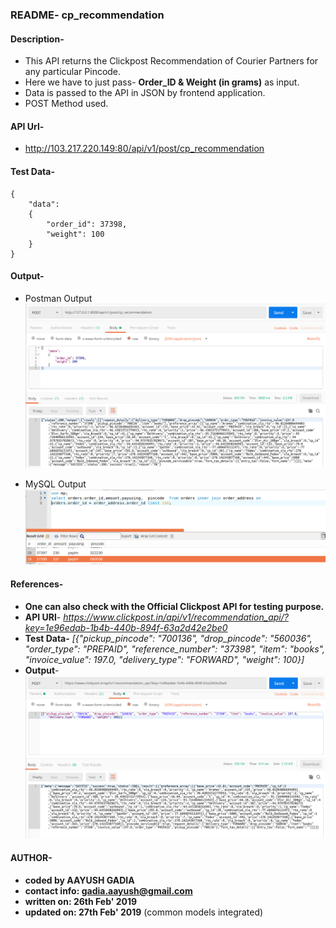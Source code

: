 ### README- cp_recommendation


#### Description-
- This API returns the Clickpost Recommendation of Courier Partners for any particular Pincode.
- Here we have to just pass- **Order_ID & Weight (in grams)** as input.
- Data is passed to the API in JSON by frontend application.
- POST Method used.


#### API Url-
- http://103.217.220.149:80/api/v1/post/cp_recommendation


#### Test Data-
	{
		"data":
		{
			"order_id": 37398,
			"weight": 100
		}
	}    


#### Output-
- Postman Output
![Postman Output](output_postman_cp_recommendation.png)

- MySQL Output
![MySQL Output](output_mysql_cp_recommendation.png)


#### References-
- **One can also check with the Official Clickpost API for testing purpose.**
- **API URl**- *https://www.clickpost.in/api/v1/recommendation_api/?key=1e96edab-1b4b-440b-894f-63a2d42e2be0*
- **Test Data-**
*[{"pickup_pincode": "700136", "drop_pincode": "560036", "order_type": "PREPAID", "reference_number": "37398", "item": "books", "invoice_value": 197.0, "delivery_type": "FORWARD", "weight": 100}]*
- **Output**-
![Postman Output 2](output_postman_cp_recommendation_2.png)


#### AUTHOR-
- **coded by AAYUSH GADIA** 
- **contact info: gadia.aayush@gmail.com**
- **written on: 26th Feb' 2019**
- **updated on: 27th Feb' 2019** (common models integrated)